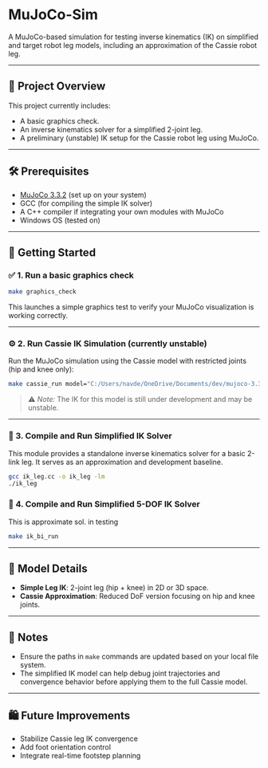 # MuJoCo-Sim

A MuJoCo-based simulation for testing inverse kinematics (IK) on simplified and target robot leg models, including an approximation of the Cassie robot leg.

---

## 📁 Project Overview

This project currently includes:

* A basic graphics check.
* An inverse kinematics solver for a simplified 2-joint leg.
* A preliminary (unstable) IK setup for the Cassie robot leg using MuJoCo.

---

## 🛠️ Prerequisites

* [MuJoCo 3.3.2](https://mujoco.org/) (set up on your system)
* GCC (for compiling the simple IK solver)
* A C++ compiler if integrating your own modules with MuJoCo
* Windows OS (tested on)

---

## 🚀 Getting Started

### ✅ 1. Run a basic graphics check

```bash
make graphics_check
```

This launches a simple graphics test to verify your MuJoCo visualization is working correctly.

---

### ⚙️ 2. Run Cassie IK Simulation (currently unstable)

Run the MuJoCo simulation using the Cassie model with restricted joints (hip and knee only):

```bash
make cassie_run model="C:/Users/navde/OneDrive/Documents/dev/mujoco-3.3.2-windows-x86_64/model/cassie/cassiepole_x.xml"
```

> ⚠️ *Note:* The IK for this model is still under development and may be unstable.

---

### 🧠 3. Compile and Run Simplified IK Solver

This module provides a standalone inverse kinematics solver for a basic 2-link leg. It serves as an approximation and development baseline.

```bash
gcc ik_leg.cc -o ik_leg -lm
./ik_leg
```

### 🧠 4. Compile and Run Simplified 5-DOF IK Solver

This is approximate sol. in testing

```bash
make ik_bi_run
```

---

## 🤖 Model Details

* **Simple Leg IK**: 2-joint leg (hip + knee) in 2D or 3D space.
* **Cassie Approximation**: Reduced DoF version focusing on hip and knee joints.

---

## 📌 Notes

* Ensure the paths in `make` commands are updated based on your local file system.
* The simplified IK model can help debug joint trajectories and convergence behavior before applying them to the full Cassie model.

---

## 🛍️ Future Improvements

* Stabilize Cassie leg IK convergence
* Add foot orientation control
* Integrate real-time footstep planning

